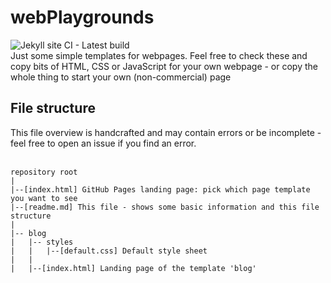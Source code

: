 # webPlaygrounds
![Jekyll site CI - Latest build](https://github.com/kiriDevs/webPlaygrounds/workflows/Jekyll%20site%20CI/badge.svg)<br>
Just some simple templates for webpages. Feel free to check these and copy bits of HTML, CSS or JavaScript for your own webpage - or copy the whole thing to start your own (non-commercial) page

## File structure
This file overview is handcrafted and may contain errors or be incomplete - feel free to open an issue if you find an error.
<br>
<br>

```
repository root
|
|--[index.html] GitHub Pages landing page: pick which page template you want to see
|--[readme.md] This file - shows some basic information and this file structure
|
|-- blog
|   |-- styles
|   |   |--[default.css] Default style sheet
|   |
|   |--[index.html] Landing page of the template 'blog'

```
